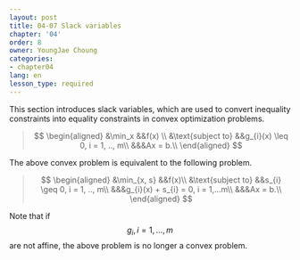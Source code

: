 ```yaml
---
layout: post
title: 04-07 Slack variables
chapter: '04'
order: 8
owner: YoungJae Choung
categories:
- chapter04
lang: en
lesson_type: required
---
```

This section introduces slack variables, which are used to convert inequality constraints into equality constraints in convex optimization problems.

>$$
\begin{aligned}
&\min_x &&f(x) \\
&\text{subject to} &&g_{i}(x) \leq 0, i = 1, .., m\\
&&&Ax = b.\\
\end{aligned}
>$$

The above convex problem is equivalent to the following problem.

>$$
>\begin{aligned}
&\min_{x, s} &&f(x)\\
&\text{subject to} &&s_{i} \geq 0, i = 1, .., m\\
&&&g_{i}(x) + s_{i} = 0, i = 1,...m\\
&&&Ax = b.\\
\end{aligned}
$$

Note that if $$g_{i}, i = 1, \dotsc, m$$ are not affine, the above problem is no longer a convex problem.
